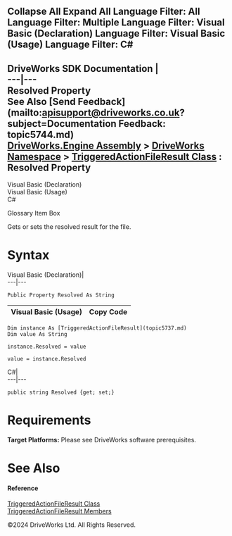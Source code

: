        

 Collapse All Expand All  Language Filter: All  Language Filter: Multiple  Language Filter: Visual Basic (Declaration) Language Filter: Visual Basic (Usage) Language Filter: C#  
---  
DriveWorks SDK Documentation  |   
---|---  
Resolved Property   
See Also [Send Feedback](mailto:apisupport@driveworks.co.uk?subject=Documentation Feedback: topic5744.md)  
[DriveWorks.Engine Assembly](topic2156.md) > [DriveWorks Namespace](topic2159.md) > [TriggeredActionFileResult Class](topic5737.md) : Resolved Property  
---  
  
Visual Basic (Declaration)    
Visual Basic (Usage)    
C# 

Glossary Item Box

Gets or sets the resolved result for the file. 

# Syntax

Visual Basic (Declaration)|   
---|---  
      
    
    Public Property Resolved As String  
  
Visual Basic (Usage)| Copy Code  
---|---  
      
    
    Dim instance As [TriggeredActionFileResult](topic5737.md)
    Dim value As String
     
    instance.Resolved = value
     
    value = instance.Resolved  
  
C#|   
---|---  
      
    
    public string Resolved {get; set;}  
  
# Requirements

**Target Platforms:** Please see DriveWorks software prerequisites.

# See Also

#### Reference

[TriggeredActionFileResult Class](topic5737.md)   
[TriggeredActionFileResult Members](topic5738.md)

©2024 DriveWorks Ltd. All Rights Reserved.

